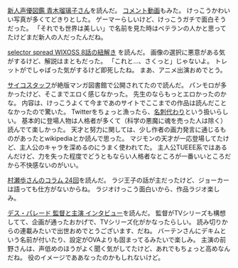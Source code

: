 [新人声優図鑑 青木瑠璃子さん](http://ddnavi.com/news/216111/)を読んだ。
[コメント動画](http://www.nicovideo.jp/watch/1417130346)もみた。
けっこうかわいい写真が多くてどきりとした。
ゲーマーらしいけど、けっこうガチで面白そうだった。
「それでも世界は美しい」で名前を見た時はベテランの人かと思ってたけどまだ新人の人だったんだね。

[selector spread WIXOSS 8話の紐解き](http://www.takaratomy.co.jp/products/wixoss/column/play_141128/index.html)
を読んだ。
画像の選択に悪意がある気がするけど、解説はまともだった。
「これと…、さくっと」じゃないよ。
トレットがでしゃばった気がするけど即死したね。
まあ、アニメ出演おめでとう。

[サイコスタッフ](http://www.zeppan.com/book/detail/63721)が絶版マンガ図書館で公開されてたので読んだ。
パンモロが多かったけど、そこまでエロく感じなかった。
先生のならもっとエロかったのかな。
内容は、けっこうよくて今まであのサイトでここまでの作品は読んだことなかったので驚いた。
Twitterをちょっと漁ったら、[名刺代わり](https://twitter.com/nekogaeru/status/538291298810089473)という扱いらしい。
基本的に登場人物は人格者が多くて（科学の悪魔に魂を売った人は除く）読んでて楽しかった。
天才と努力に関しては、少し作者の画力発言に通じるものがあったとwikipediaとか読んで思った。
マジモンの天才が一応登場してたけど、主人公のキャラを深めるのにうまく使われてた。
主人公TUEEE系ではあるんだけど、力を失った程度でどうともならい人格者なところが一番いいところだから不快感ないのがいい。

[村瀬歩さんのコラム 24回](http://www.koepota.jp/news/2014/11/28/0702.html)を読んだ。
ラジ王子の話が主だったけど、ジョーカーは語っても仕方がないからね。
ラジオけっこう面白いから、作品ラジオ楽しみ。

[デス・パレード 監督と主演 インタビュー](http://www.koepota.jp/news/2014/11/28/0709.html)を読んだ。
監督がTVシリーズも構想してて、企画が通ったおかげで、TVシリーズ化がかなったらしい。
読み切りからの連載みたいで出世おめでとうございます、だね。
バーテンさんにデキムという名前が付いたり、設定がOVAよりも固まってるみたいで楽しみ。
主演の前野さんは、声低めのほうがよく聞く気がしてたけど、あれでもちょっと高めなんだね。
役のイメージでああなったのかもしれないけど。
